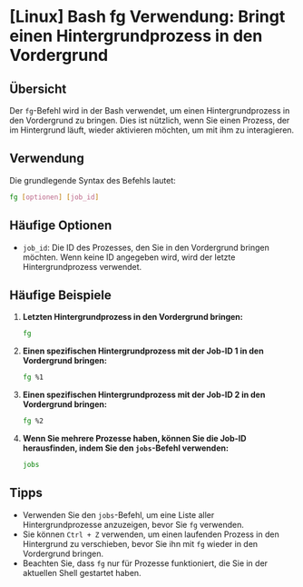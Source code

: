 # [Linux] Bash fg Verwendung: Bringt einen Hintergrundprozess in den Vordergrund

## Übersicht
Der `fg`-Befehl wird in der Bash verwendet, um einen Hintergrundprozess in den Vordergrund zu bringen. Dies ist nützlich, wenn Sie einen Prozess, der im Hintergrund läuft, wieder aktivieren möchten, um mit ihm zu interagieren.

## Verwendung
Die grundlegende Syntax des Befehls lautet:

```bash
fg [optionen] [job_id]
```

## Häufige Optionen
- `job_id`: Die ID des Prozesses, den Sie in den Vordergrund bringen möchten. Wenn keine ID angegeben wird, wird der letzte Hintergrundprozess verwendet.

## Häufige Beispiele

1. **Letzten Hintergrundprozess in den Vordergrund bringen:**
   ```bash
   fg
   ```

2. **Einen spezifischen Hintergrundprozess mit der Job-ID 1 in den Vordergrund bringen:**
   ```bash
   fg %1
   ```

3. **Einen spezifischen Hintergrundprozess mit der Job-ID 2 in den Vordergrund bringen:**
   ```bash
   fg %2
   ```

4. **Wenn Sie mehrere Prozesse haben, können Sie die Job-ID herausfinden, indem Sie den `jobs`-Befehl verwenden:**
   ```bash
   jobs
   ```

## Tipps
- Verwenden Sie den `jobs`-Befehl, um eine Liste aller Hintergrundprozesse anzuzeigen, bevor Sie `fg` verwenden.
- Sie können `Ctrl + Z` verwenden, um einen laufenden Prozess in den Hintergrund zu verschieben, bevor Sie ihn mit `fg` wieder in den Vordergrund bringen.
- Beachten Sie, dass `fg` nur für Prozesse funktioniert, die Sie in der aktuellen Shell gestartet haben.